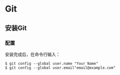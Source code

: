 # Git
## 安装Git
### 配置
安装完成后，在命令行输入：
```
$ git config --global user.name "Your Name"
$ git config --global user.email"email@example.com"
```
